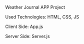 Weather Journal APP Project

Used Technologies: HTML, CSS, JS


Client Side: App.js

Server Side: Server.js